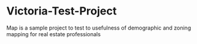 # Victoria-Test-Project
Map is a sample project to test to usefulness of demographic and zoning mapping for real estate professionals
